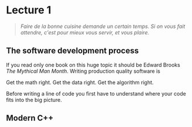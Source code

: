 # Lecture 1

> _Faire de la bonne cuisine demande un certain temps. Si on vous fait attendre,
> c'est pour mieux vous servir, et vous plaire._

## The software development process

If you read only one book on this huge topic it should be
Edward Brooks _The Mythical Man Month_. Writing production
quality software is 


Get the math right. Get the data right. Get the algorithm right.

Before writing a line of code you first have to understand where your
code fits into the big picture.

## Modern C++

